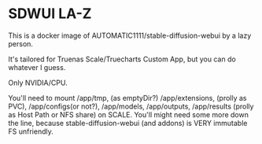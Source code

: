 # SDWUI LA-Z
This is a docker image of AUTOMATIC1111/stable-diffusion-webui by a lazy person.

It's tailored for Truenas Scale/Truecharts Custom App, but you can do whatever I guess.

Only NVIDIA/CPU.

You'll need to mount /app/tmp, (as emptyDir?) /app/extensions, (prolly as PVC), /app/configs(or not?), /app/models, /app/outputs, /app/results (prolly as Host Path or NFS share) on SCALE.
You'll might need some more down the line, because stable-diffusion-webui (and addons) is VERY immutable FS unfriendly.
